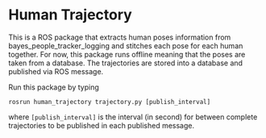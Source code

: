 # Human Trajectory
This is a ROS package that extracts human poses information from bayes_people_tracker_logging and stitches each pose for each human together. For now, this package runs offline meaning that the poses are taken from a database. The trajectories are stored into a database and published via ROS message.

Run this package by typing 

```
rosrun human_trajectory trajectory.py [publish_interval]
```

where ```[publish_interval]``` is the interval (in second) for between complete trajectories to be published in each published message. 
